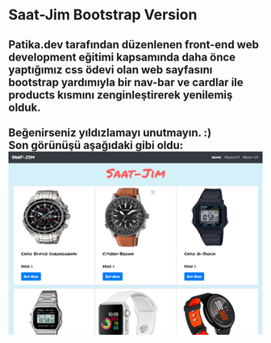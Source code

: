 <h1> Saat-Jim Bootstrap Version
<h2> Patika.dev tarafından düzenlenen front-end web development eğitimi kapsamında daha önce yaptığımız css ödevi olan web sayfasını bootstrap yardımıyla bir nav-bar ve cardlar ile products kısmını zenginleştirerek yenilemiş olduk.
<br>
<br>
Beğenirseniz yıldızlamayı unutmayın. :)
<br>
Son görünüşü aşağıdaki gibi oldu:

<img src="ss.png">
